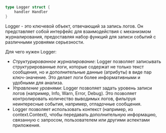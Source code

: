 ```go
type Logger struct {
	handler Handler
}
```

Logger - это ключевой объект, отвечающий за запись логов. Он представляет собой интерфейс для взаимодействия с механизмом журналирования, предоставляя набор функций для записи событий с различными уровнями серьезности.

Для чего нужен Logger:

- _Структурированное журналирование_: Logger позволяет записывать структурированные логи, которые содержат не только текст сообщения, но и дополнительные данные (атрибуты) в виде пар ключ-значение. Это делает логи более информативными и удобными для анализа.
- _Управление уровнями_: Logger позволяет задать уровень записи логов (например, Info, Warn, Error, Debug). Это позволяет контролировать количество выводимых логов, фильтруя неинтересные события, например, отладочные сообщения.
- Logger позволяет использовать контекст (например, из context.Context), чтобы передавать дополнительную информацию, связанную с запросом, пользователем или другими аспектами приложения.


